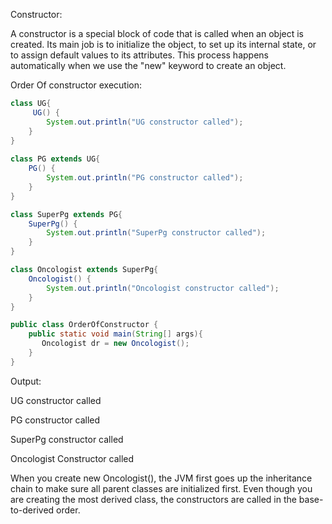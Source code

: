 Constructor:

A constructor is a special block of code that is called when an object is created. Its main job is to initialize the object, to set up its internal state, or to assign default values to its attributes. This process happens automatically when we use the "new" keyword to create an object.

Order Of constructor execution:

```java
class UG{
     UG() {
        System.out.println("UG constructor called");
    }
}
 
class PG extends UG{
    PG() {
        System.out.println("PG constructor called");
    }
}

class SuperPg extends PG{
    SuperPg() {
        System.out.println("SuperPg constructor called");
    }
}

class Oncologist extends SuperPg{
    Oncologist() {
        System.out.println("Oncologist constructor called");
    }
}

public class OrderOfConstructor {
    public static void main(String[] args){
       Oncologist dr = new Oncologist();
    } 
}

```

Output:

UG constructor called

PG constructor called

SuperPg constructor called

Oncologist Constructor called

When you create new Oncologist(), the JVM first goes up the inheritance chain to make sure all parent classes are initialized first.
Even though you are creating the most derived class, the constructors are called in the base-to-derived order.
